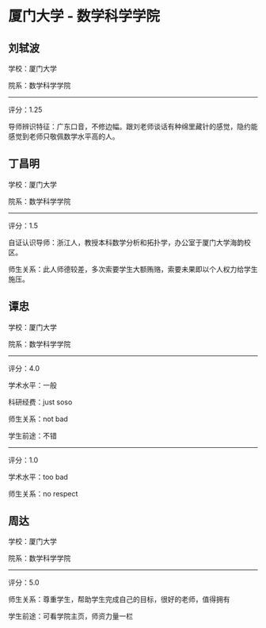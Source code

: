 # 厦门大学 - 数学科学学院

## 刘轼波

学校：厦门大学

院系：数学科学学院

* * *

评分：1.25

导师辨识特征：广东口音，不修边幅。跟刘老师谈话有种绵里藏针的感觉，隐约能感觉到老师只敬佩数学水平高的人。

## 丁昌明

学校：厦门大学

院系：数学科学学院

* * *

评分：1.5

自证认识导师：浙江人，教授本科数学分析和拓扑学，办公室于厦门大学海韵校区。

师生关系：此人师德较差，多次索要学生大额贿赂，索要未果即以个人权力给学生施压。

## 谭忠

学校：厦门大学

院系：数学科学学院

* * *

评分：4.0

学术水平：一般

科研经费：just soso

师生关系：not bad

学生前途：不错

* * *

评分：1.0

学术水平：too bad

师生关系：no respect

## 周达

学校：厦门大学

院系：数学科学学院

* * *

评分：5.0

师生关系：尊重学生，帮助学生完成自己的目标，很好的老师，值得拥有

学生前途：可看学院主页，师资力量一栏